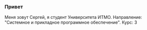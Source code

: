 ### Привет 

Меня зовут Сергей, я студент Университета ИТМО. 
Направление: "Системное и прикладное программное обеспечение".
Курс: 3
